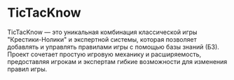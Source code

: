 # TicTacKnow
TicTacKnow — это уникальная комбинация классической игры "Крестики-Нолики" и экспертной системы, которая позволяет добавлять и управлять правилами игры с помощью базы знаний (БЗ). Проект сочетает простую игровую механику и расширяемость, предоставляя игрокам и экспертам гибкие возможности для изменения правил игры.
